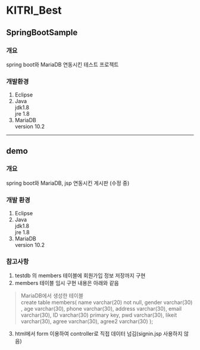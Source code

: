 # KITRI_Best
## SpringBootSample
### 개요
spring boot와 MariaDB 연동시킨 테스트 프로젝트

### 개발환경
1. Eclipse
2. Java </br>
  jdk1.8 </br>
  jre 1.8
3. MariaDB </br>
  version 10.2

---

## demo
### 개요
spring boot와 MariaDB, jsp 연동시킨 게시판 (수정 중)
### 개발 환경
1. Eclipse
2. Java </br>
  jdk1.8 </br>
  jre 1.8
3. MariaDB </br>
  version 10.2

### 참고사항
1. testdb 의 members 테이블에 회원가입 정보 저장까지 구현
2. members 테이블 임시 구현 내용은 아래와 같음
> MariaDB에서 생성한 테이블  
> create table members( 
	name varchar(20) not null, 
	gender varchar(30) , 
	age varchar(30), 
	phone varchar(30), 
	address varchar(30), 
	email varchar(30), 
	ID varchar(30) primary key, 
	pwd varchar(30), 
	likeit   varchar(30), 
	agree  varchar(30), 
	agree2 varchar(30) 
);
3. html에서 form 이용하여 controller로 직접 데이터 넘김(signin.jsp 사용하지 않음)
